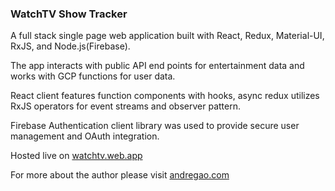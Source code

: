### WatchTV Show Tracker
A full stack single page web application built with React, Redux, Material-UI, RxJS, and Node.js(Firebase).

The app interacts with public API end points for entertainment data and works with GCP functions for user data.

React client features function components with hooks, async redux utilizes RxJS operators for event streams and observer pattern.

Firebase Authentication client library was used to provide secure user management and OAuth integration.

Hosted live on [watchtv.web.app](https://watchtv.web.app)

For more about the author please visit [andregao.com](https://andregao.com)
